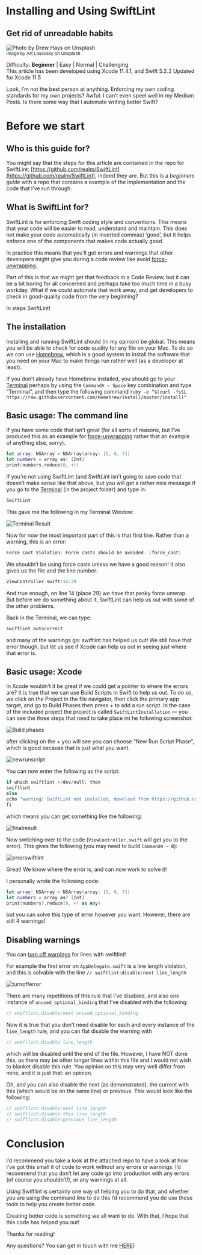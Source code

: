 
# Installing and Using SwiftLint
## Get rid of unreadable habits

![Photo by Drew Hays on Unsplash](Images/photo-1518674660708-0e2c0473e68e.png)<br/>
<sub>Image by Art Lasovsky on Unsplash<sub>

Difficulty: **Beginner** | Easy | Normal | Challenging<br/>
This article has been developed using Xcode 11.4.1, and Swift 5.2.2
Updated for Xcode 11.5

Look, I’m not the best person at anything. Enforcing my own coding standards for my own projects? Awful. I can’t even speel well in my Medium Posts.
Is there some way that I automate writing better Swift?


# Before we start
## Who is this guide for?
You might say that the steps for this article are contained in the repo for SwiftLint: [https://github.com/realm/SwiftLint](https://github.com/realm/SwiftLint), indeed they are.
But this is a *beginners guide* with a repo that contains a example of the implementation and the code that I’ve run through.

## What is SwiftLint for?
SwiftLint is for enforcing Swift coding style and conventions. This means that your code will be easier to read, understand and maintain. This does not make your code automatically (in inverted commas) ‘good’, but it helps enforce one of the components that makes code actually good.

In practice this means that you’ll get errors and warnings that other developers might give you during a code review like avoid [force-unwrapping](https://medium.com/@stevenpcurtis.sc/avoiding-force-unwrapping-in-swift-6dae252e970e).

Part of this is that we might get that feedback in a Code Review, but it can be a bit boring for all concerned and perhaps take too much time in a busy workday. What if we could automate that work away, and get developers to check in good-quality code from the very beginning?

In steps SwiftLint!

## The installation
Installing and running SwiftLint should (in my opinion) be global. This means you will be able to check for code quality for any file on your Mac. To do so we can use [Homebrew](https://brew.sh/), which is a good system to install the software that you need on your Mac to make things run rather well (as a developer at least).

If you don’t already have Homebrew installed, you should go to your [Terminal](https://medium.com/@stevenpcurtis.sc/the-mac-terminal-998eb9f42b5) perhaps by using the `Command⌘ — Space` key combination and type “Terminal”, and then type the following command
`ruby -e “$(curl -fsSL https://raw.githubusercontent.com/Homebrew/install/master/install)"`

## Basic usage: The command line
If you have some code that isn’t great (for all sorts of reasons, but I’ve produced this as an example for [force-unwrapping](https://medium.com/@stevenpcurtis.sc/avoiding-force-unwrapping-in-swift-6dae252e970e) rather that an example of anything else, sorry).

```swift
let array: NSArray = NSArray(array: [5, 6, 7])
let numbers = array as! [Int]
print(numbers.reduce(0, +))
```

If you’re not using SwiftLint (and SwiftLint isn’t going to save code that doesn’t make sense like that above, but you will get a rather nice message if you go to the [Terminal](https://medium.com/@stevenpcurtis.sc/the-mac-terminal-998eb9f42b5) (in the project folder) and type in:

```swift
SwiftLint
```

This gave me the following in my Terminal Window:

![Terminal Result](Images/terminalresult.jpg)

Now for now the most important part of this is that first line. Rather than a warning, this is an error:

```swift
Force Cast Violation: Force casts should be avoided. (force_cast)
```

We shouldn’t be using force casts unless we have a good reason!
It also gives us the file and the line number:

```swift
ViewController.swift:14:29
```

And true enough, on line 14 (place 29) we have that pesky force unwrap. But before we do something about it, SwiftLint can help us out with some of the other problems.

Back in the Terminal, we can type:

```swift
swiftlint autocorrect
```

and many of the warnings go: swiftlint has helped us out! We still have that error though, but let us see if Xcode can help us out in seeing just where that error is.

## Basic usage: Xcode
In Xcode wouldn’t it be great if we could get a pointer to where the errors are? It is true that we can use Build Scripts in Swift to help us out. To do so, we click on the Project in the file navigator, then click the primary app target, and go to Build Phases then press + to add a run script. In the case of the included project the project is called `SwiftLintInstallation` — you can see the three steps that need to take place int he following screenshot:

![Build phases](Images/buildphases.png)

after clicking on the + you will see you can choose “New Run Script Phase”, which is good because that is just what you want.

![newrunscript](Images/newrunscript.png)

You can now enter the following as the script:

```swift
if which swiftlint >/dev/null; then
swiftlint
else
echo "warning: SwiftLint not installed, download from https://github.com/realm/SwiftLint"
fi
```

which means you can get something like the following:

![finalresult](Images/finalresult.png)

Now switching over to the code (`ViewController.swift` will get you to the error). This gives the following (you may need to build `Command⌘ — B`):

![errorswiftlint](Images/errorswiftlint.png)

Great! We know where the error is, and can now work to solve it!

I personally wrote the following code:

```swift
let array: NSArray = NSArray(array: [5, 6, 7])
let numbers = array as? [Int]
print(numbers?.reduce(0, +) as Any)
```

but you can solve this type of error however you want. However, there are still 4 warnings!


## Disabling warnings
You can [turn off warnings](https://github.com/realm/SwiftLint/#disable-rules-in-code) for lines with swiftlint!

For example the first error on `AppDelegate.swift` is a line length violation, and this is solvable with the line `// swiftlint:disable:next line_length`

![turnofferror](Images/turnofferror.png)

There are many repetitions of this rule that I’ve disabled, and also one instance of `unused_optional_binding` that I’ve disabled with the following:

```swift
// swiftlint:disable:next unused_optional_binding
```

Now it is true that you don’t need disable for each and every instance of the `line_length` rule, and you can flat disable the warning with

```swift
// swiftlint:disable line_length
```

which will be disabled until the end of the file. However, I have NOT done this, as there may be other longer lines within this file and I would not wish to blanket disable this rule. You opinion on this may very well differ from mine, and it is just that: an opinion.

Oh, and you can also disable the next (as demonstrated), the current with this (which would be on the same line) or previous. This would look like the following:

```swift
// swiftlint:disable:next line_length
// swiftlint:disable:this line_length
// swiftlint:disable:previous line_length
```
# Conclusion
I’d recommend you take a look at the attached repo to have a look at how I’ve got this small it of code to work without any errors or warnings. I’d recommend that you don’t let any code go into production with any errors (of course you shouldn’t!), or any warnings at all.

Using Swiftlint is certainly one way of helping you to do that, and whether you are using the command line to do this I’d recommend you do use these tools to help you create better code.

Creating better code is something we all want to do. With that, I hope that this code has helped you out!

Thanks for reading!

Any questions? You can get in touch with me [HERE](https://twitter.com/stevenpcurtis))
